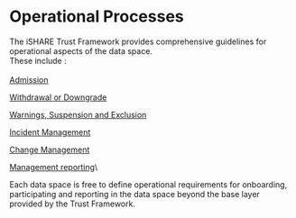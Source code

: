 # Operational Processes

The iSHARE Trust Framework provides comprehensive guidelines for operational aspects of the data space. \
These include : \
\
[Admission](https://framework.ishare.eu/is/admission)

[Withdrawal or Downgrade](https://framework.ishare.eu/is/withdrawal-or-downgrade)

[Warnings, Suspension and Exclusion](https://framework.ishare.eu/is/warnings-suspension-and-exclusion)

[Incident Management](https://framework.ishare.eu/is/incident-management)

[Change Management](https://framework.ishare.eu/is/change-management)

[Management reporting](https://framework.ishare.eu/is/management-reporting)\


Each data space is free to define operational requirements for onboarding, participating and reporting in the data space beyond the base layer provided by the Trust Framework.&#x20;

